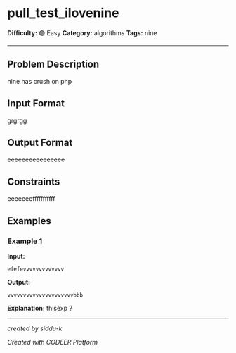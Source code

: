 # pull_test_ilovenine

**Difficulty:** 🟢 Easy
**Category:** algorithms
**Tags:** nine

---

## Problem Description

nine has crush on php

## Input Format

grgrgg

## Output Format

eeeeeeeeeeeeeeee

## Constraints

eeeeeeefffffffffff

## Examples

### Example 1

**Input:**
```
efefevvvvvvvvvvvvv
```

**Output:**
```
vvvvvvvvvvvvvvvvvvvvvbbb
```

**Explanation:** thisexp ?

---

*created by siddu-k*

*Created with CODEER Platform*
